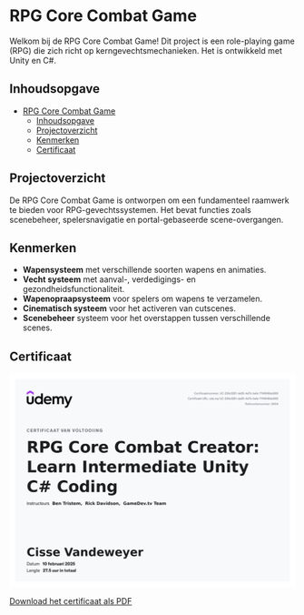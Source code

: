# RPG Core Combat Game

Welkom bij de RPG Core Combat Game! Dit project is een role-playing game (RPG) die zich richt op kerngevechtsmechanieken. Het is ontwikkeld met Unity en C#.

## Inhoudsopgave

- [RPG Core Combat Game](#rpg-core-combat-game)
  - [Inhoudsopgave](#inhoudsopgave)
  - [Projectoverzicht](#projectoverzicht)
  - [Kenmerken](#kenmerken)
  - [Certificaat](#certificaat)

## Projectoverzicht

De RPG Core Combat Game is ontworpen om een fundamenteel raamwerk te bieden voor RPG-gevechtssystemen. Het bevat functies zoals scenebeheer, spelersnavigatie en portal-gebaseerde scene-overgangen.

## Kenmerken

- **Wapensysteem** met verschillende soorten wapens en animaties.
- **Vecht systeem** met aanval-, verdedigings- en gezondheidsfunctionaliteit.
- **Wapenopraapsysteem** voor spelers om wapens te verzamelen.
- **Cinematisch systeem** voor het activeren van cutscenes.
- **Scenebeheer** systeem voor het overstappen tussen verschillende scenes.

## Certificaat

![Certificaat](/cerificaat.jpg)

[Download het certificaat als PDF](certificaaat.pdf)
